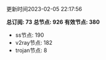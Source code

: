 更新时间2023-02-05 22:17:56

**总订阅: 73**
**总节点: 926**
**有效节点: 380**
- ss节点: 190
- v2ray节点: 182
- trojan节点: 8
